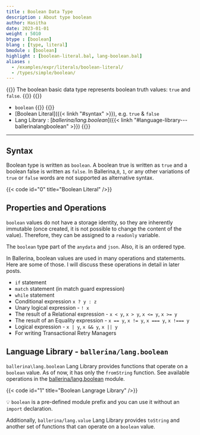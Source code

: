 ```yaml
---
title : Boolean Data Type
description : About type boolean
author: Hasitha
date: 2023-01-01
weight : 5010
btype : [boolean]
blang : [type, literal]
bmodule : [boolean]
highlight : [boolean-literal.bal, lang-boolean.bal]
aliases :
  - /examples/expr/literals/boolean-literal/
  - /types/simple/boolean/
---
```


{{<md class="summary">}} 
The boolean basic data type represents boolean truth values: `true` and `false`. 
{{</md>}}
{{<md class="syntax">}} 
* `boolean` 
{{</md>}}
{{<md class="tldr">}} 
* [Boolean Literal]({{< linkh "#syntax" >}}), e.g. `true` & `false`
* Lang Library : [*ballerina/lang.boolean*]({{< linkh "#language-library---ballerinalangboolean" >}})
{{</md>}}
<!--more-->
<hr>

## Syntax

Boolean type is written as `boolean`. A boolean true is written as `true` and a boolean false is written as `false`. In Ballerina,`0`, `1`, or any other variations of `true` or `false` words are not supported as alternative syntax. 

{{< code id="0" title="Boolean Literal" />}}

## Properties and Operations

`boolean` values do not have a storage identity, so they are inherently immutable (once created, it is not possible to change the content of the value). Therefore, they can be assigned to a `readonly` variable. 

The `boolean` type part of the `anydata` and `json`. Also, it is an ordered type.

In Ballerina, boolean values are used in many operations and statements. Here are some of those. I will discuss these operations in detail in later posts.

* `if` statement
* `match` statement (in match guard expression)
* `while` statement
* Conditional expression `x ? y : z`
* Unary logical expression - `! x`
* The result of a Relational expression - `x < y`, `x > y`, `x <= y`, `x >= y`
* The result of an Equality expression - `x == y`, `x != y`, `x === y`, `x !=== y`
* Logical expression - `x | y`, `x && y`, `x || y`
* For writing Transactional Retry Managers

## Language Library - `ballerina/lang.boolean`

`ballerina\lang.boolean` Lang Library provides functions that operate on a `boolean` value. As of now, it has only the `fromString` function. See available operations in the [ballerina/lang.boolean](https://ballerina.io/spec/lang/master/#lang.boolean) module.

{{< code id="1" title="Boolean Langrage Library" />}}

💡 `boolean` is a pre-defined module prefix and you can use it without an `import` declaration.

Additionally, `ballerina/lang.value` Lang Library provides `toString` and another set of functions that can operate on a `boolean` value. 

